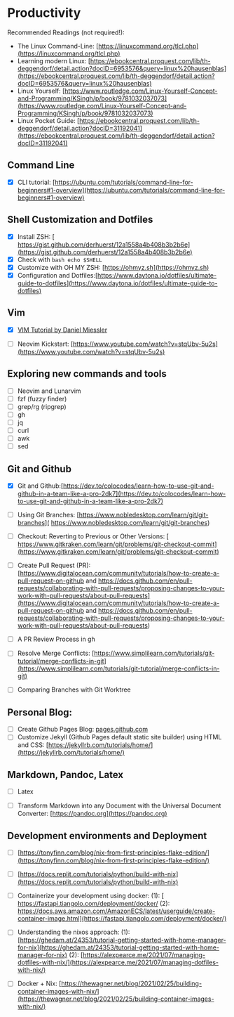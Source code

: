 # Productivity

Recommended Readings (not required!):
- The Linux Command-Line: [https://linuxcommand.org/tlcl.php](https://linuxcommand.org/tlcl.php)
- Learning modern Linux: [https://ebookcentral.proquest.com/lib/th-deggendorf/detail.action?docID=6953576&query=linux%20hausenblas](https://ebookcentral.proquest.com/lib/th-deggendorf/detail.action?docID=6953576&query=linux%20hausenblas)
- Linux Yourself: [https://www.routledge.com/Linux-Yourself-Concept-and-Programming/KSingh/p/book/9781032037073](https://www.routledge.com/Linux-Yourself-Concept-and-Programming/KSingh/p/book/9781032037073)
- Linux Pocket Guide: [https://ebookcentral.proquest.com/lib/th-deggendorf/detail.action?docID=31192041](https://ebookcentral.proquest.com/lib/th-deggendorf/detail.action?docID=31192041)

## Command Line

- [x] CLI tutorial: [https://ubuntu.com/tutorials/command-line-for-beginners#1-overview](https://ubuntu.com/tutorials/command-line-for-beginners#1-overview)

## Shell Customization and Dotfiles

- [x] Install ZSH: [ https://gist.github.com/derhuerst/12a1558a4b408b3b2b6e](https://gist.github.com/derhuerst/12a1558a4b408b3b2b6e)
- [x] Check with `bash echo $SHELL`
- [x] Customize with OH MY ZSH: [https://ohmyz.sh](https://ohmyz.sh)
- [x] Configuration and Dotfiles:[https://www.daytona.io/dotfiles/ultimate-guide-to-dotfiles](https://www.daytona.io/dotfiles/ultimate-guide-to-dotfiles)

## Vim

- [x] [VIM Tutorial by Daniel Miessler](https://danielmiessler.com/p/vim/)
- [ ] Neovim Kickstart: [https://www.youtube.com/watch?v=stqUbv-5u2s](https://www.youtube.com/watch?v=stqUbv-5u2s)


## Exploring new commands and tools

- [ ] Neovim and Lunarvim
- [ ] fzf (fuzzy finder)
- [ ] grep/rg (ripgrep)
- [ ] gh
- [ ] jq
- [ ] curl
- [ ] awk
- [ ] sed

## Git and Github

- [x] Git and Github:[https://dev.to/colocodes/learn-how-to-use-git-and-github-in-a-team-like-a-pro-2dk7](https://dev.to/colocodes/learn-how-to-use-git-and-github-in-a-team-like-a-pro-2dk7)
- [ ] Using Git Branches: [https://www.nobledesktop.com/learn/git/git-branches]( https://www.nobledesktop.com/learn/git/git-branches)
- [ ] Checkout: Reverting to Previous or Other Versions: [  https://www.gitkraken.com/learn/git/problems/git-checkout-commit](https://www.gitkraken.com/learn/git/problems/git-checkout-commit)
- [ ] Create Pull Request (PR): [https://www.digitalocean.com/community/tutorials/how-to-create-a-pull-request-on-github and https://docs.github.com/en/pull-requests/collaborating-with-pull-requests/proposing-changes-to-your-work-with-pull-requests/about-pull-requests](https://www.digitalocean.com/community/tutorials/how-to-create-a-pull-request-on-github and https://docs.github.com/en/pull-requests/collaborating-with-pull-requests/proposing-changes-to-your-work-with-pull-requests/about-pull-requests)
- [ ] A PR Review Process in gh
- [ ] Resolve Merge Conflicts: [https://www.simplilearn.com/tutorials/git-tutorial/merge-conflicts-in-git](https://www.simplilearn.com/tutorials/git-tutorial/merge-conflicts-in-git)
- [ ] Comparing Branches with Git Worktree


## Personal Blog:

- [ ] Create Github Pages Blog: [pages.github.com](pages.github.com)
- [ ] Customize Jekyll (Github Pages default static site builder) using HTML and CSS: [https://jekyllrb.com/tutorials/home/](https://jekyllrb.com/tutorials/home/)

## Markdown, Pandoc, Latex

- [ ] Latex
- [ ] Transform Markdown into any Document with the Universal Document Converter: [https://pandoc.org](https://pandoc.org)


## Development environments and Deployment

- [ ] [https://tonyfinn.com/blog/nix-from-first-principles-flake-edition/](https://tonyfinn.com/blog/nix-from-first-principles-flake-edition/)
- [ ] [https://docs.replit.com/tutorials/python/build-with-nix](https://docs.replit.com/tutorials/python/build-with-nix)
- [ ] Containerize your development using docker: (1):  [ https://fastapi.tiangolo.com/deployment/docker/ (2): https://docs.aws.amazon.com/AmazonECS/latest/userguide/create-container-image.html](https://fastapi.tiangolo.com/deployment/docker/)
- [ ] Understanding the nixos approach: (1): [https://ghedam.at/24353/tutorial-getting-started-with-home-manager-for-nix](https://ghedam.at/24353/tutorial-getting-started-with-home-manager-for-nix) (2): [https://alexpearce.me/2021/07/managing-dotfiles-with-nix/](https://alexpearce.me/2021/07/managing-dotfiles-with-nix/)
- [ ] Docker + Nix: [https://thewagner.net/blog/2021/02/25/building-container-images-with-nix/](https://thewagner.net/blog/2021/02/25/building-container-images-with-nix/)

